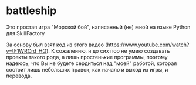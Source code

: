 # battleship
Это простая игра "Морской бой", написанный (не) мной на языке Python для SkillFactory

За основу был взят код из этого видео (https://www.youtube.com/watch?v=tF1WRCrd_HQ). К сожалению, я до сих пор не умею создавать проекты такого рода, а лишь простенькие программы, поэтому надеюсь, что Вы не будете сердиться над "моей" работой, которая состоит лишь небольших правок, как начало и выход из игры, и перевода.
